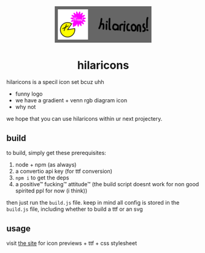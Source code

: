 <div align="center">
	<img src="/banner.svg" style="width: 50%;">
	<h1>hilaricons</h1>
</div>
hilaricons is a specil icon set bcuz uhh

- funny logo
- we have a gradient + venn rgb diagram icon
- why not

we hope that you can use hilaricons within ur next projectery.

## build
to build, simply get these prerequisites:

1. node + npm (as always)
2. a convertio api key (for ttf conversion)
3. `npm i` to get the deps
4. a positive™ fucking™ attitude™ (the build script doesnt work for non good spirited ppl for now (i think))

then just run the `build.js` file.
keep in mind all config is stored in the `build.js` file, including whether to build a ttf or an svg

## usage
visit [the site](https://hilaricons.netlify.app/) for icon previews + ttf + css stylesheet